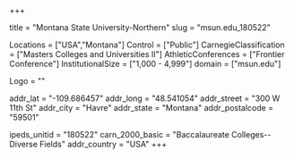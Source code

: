 
+++

title = "Montana State University-Northern"
slug = "msun.edu_180522"

Locations = ["USA","Montana"]
Control = ["Public"]
CarnegieClassification = ["Masters Colleges and Universities II"]
AthleticConferences = ["Frontier Conference"]
InstitutionalSize = ["1,000 - 4,999"]
domain = ["msun.edu"]

Logo = ""

addr_lat = "-109.686457"
addr_long = "48.541054"
addr_street = "300 W 11th St"
addr_city = "Havre"
addr_state = "Montana"
addr_postalcode = "59501"

ipeds_unitid = "180522"
carn_2000_basic = "Baccalaureate Colleges--Diverse Fields"
addr_country = "USA"
+++
    
